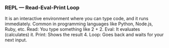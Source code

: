 ### REPL — Read-Eval-Print Loop
It is an interactive environment where you can type code, and it runs immediately.
Common in programming languages like Python, Node.js, Ruby, etc.
Read: You type something like 2 + 2.
Eval: It evaluates (calculates) it.
Print: Shows the result 4.
Loop: Goes back and waits for your next input.
